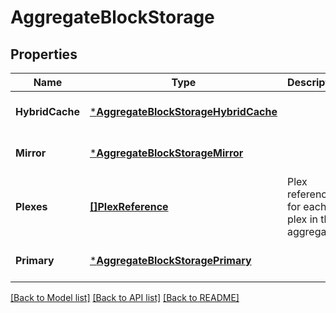 # AggregateBlockStorage

## Properties
Name | Type | Description | Notes
------------ | ------------- | ------------- | -------------
**HybridCache** | [***AggregateBlockStorageHybridCache**](aggregate_block_storage_hybrid_cache.md) |  | [optional] [default to null]
**Mirror** | [***AggregateBlockStorageMirror**](aggregate_block_storage_mirror.md) |  | [optional] [default to null]
**Plexes** | [**[]PlexReference**](plex_reference.md) | Plex reference for each plex in the aggregate. | [optional] [default to null]
**Primary** | [***AggregateBlockStoragePrimary**](aggregate_block_storage_primary.md) |  | [optional] [default to null]

[[Back to Model list]](../README.md#documentation-for-models) [[Back to API list]](../README.md#documentation-for-api-endpoints) [[Back to README]](../README.md)


